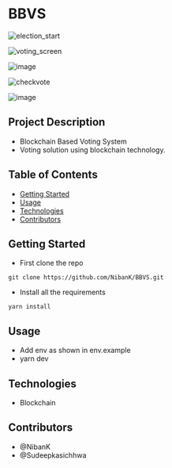 # BBVS

![election_start](https://user-images.githubusercontent.com/43606623/231675502-8274f497-1545-457b-bb5a-409bbfd2d94c.png)

![voting_screen](https://user-images.githubusercontent.com/43606623/231675447-6053be0e-b8c2-496a-8ac6-bc44c0636b83.png)

![image](https://user-images.githubusercontent.com/43606623/231674778-fb480b6b-1031-4661-b12a-bdb82f36b45c.png)

![checkvote](https://user-images.githubusercontent.com/43606623/231675646-9bb9fc7e-76e2-44e2-806d-f2cee334b54d.png)

![image](https://user-images.githubusercontent.com/43606623/231674727-de2bd99f-218e-4c43-b4f0-0bc89efa229d.png)


## Project Description

- Blockchain Based Voting System
- Voting solution using blockchain technology.
## Table of Contents

- [Getting Started](#getting-started)
- [Usage](#usage)
- [Technologies](#technologies)
- [Contributors](#contributors)

## Getting Started

- First clone the repo
```commandline
git clone https://github.com/NibanK/BBVS.git
```
- Install all the requirements
```commandline
yarn install
```

## Usage

- Add env as shown in env.example
- yarn dev 

## Technologies

- Blockchain

## Contributors

- @NibanK
- @Sudeepkasichhwa


